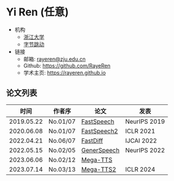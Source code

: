 # Yi Ren (任意)

- 机构
  - [浙江大学](../Institutions/ZJU_浙江大学.md)
  - [字节跳动](../Institutions/ByteDance.md)
- 链接
  - 邮箱: rayeren@zju.edu.cn
  - Github: https://github.com/RayeRen
  - 学术主页: https://rayeren.github.io

## 论文列表

| 时间 | 作者序 | 论文 | 发表 |
|:-:|:-:|---|---|
| 2019.05.22 | No.01/07 | [FastSpeech](../Models/TTS2_Acoustic/2019.05.22_FastSpeech.md) | NeurIPS 2019
| 2020.06.08 | No.01/07 | [FastSpeech2](../Models/TTS2_Acoustic/2020.06.08_FastSpeech2.md) | ICLR 2021
| 2022.04.21 | No.06/07 | [FastDiff](../Models/Diffusion/2022.04.21_FastDiff.md) | IJCAI 2022
| 2022.05.15 | No.02/05 | [GenerSpeech](../Models/_tmp/2022.05.15_GenerSpeech.md) | NeurIPS 2022
| 2023.06.06 | No.02/12 | [Mega-TTS](../Models/Speech_LLM/2023.06.06_Mega-TTS.md) |
| 2023.07.14 | No.03/13 | [Mega-TTS2](../Models/Speech_LLM/2023.07.14_Mega-TTS2.md) | ICLR 2024